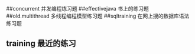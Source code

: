 ##concurrent 并发编程练习题
##effectivejava 书上的练习题
##old.multithread 多线程编程模型练习题
##sqltraining 在网上搜的数据库语法练习题
## training 最近的练习
